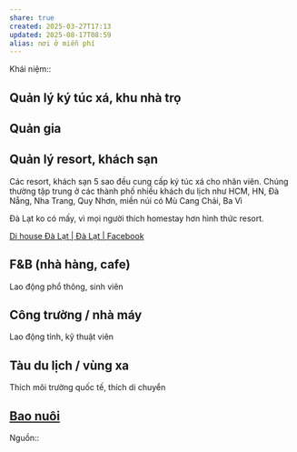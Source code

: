 ```yaml
---
share: true
created: 2025-03-27T17:13
updated: 2025-08-17T08:59
alias: nơi ở miễn phí
---
```

Khái niệm:: 
## Quản lý ký túc xá, khu nhà trọ
## Quản gia
## Quản lý resort, khách sạn
Các resort, khách sạn 5 sao đều cung cấp ký túc xá cho nhân viên. Chúng thường tập trung ở các thành phố nhiều khách du lịch như HCM, HN, Đà Nẵng, Nha Trang, Quy Nhơn, miền núi có Mù Cang Chải, Ba Vì

Đà Lạt ko có mấy, vì mọi người thích homestay hơn hình thức resort. 

[Di house Đà Lạt \| Đà Lạt \| Facebook](https://www.facebook.com/dihousedalat)

## F&B (nhà hàng, cafe)       
Lao động phổ thông, sinh viên

## Công trường / nhà máy      
Lao động tỉnh, kỹ thuật viên

## Tàu du lịch / vùng xa      
Thích môi trường quốc tế, thích di chuyển


## [Bao nuôi](../Qu%C3%A0%20t%E1%BA%B7ng/Bao%20nu%C3%B4i/index.md)

Nguồn:: 
